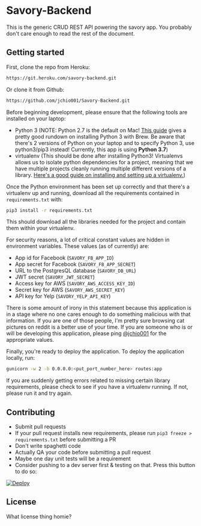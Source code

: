 # Savory-Backend

This is the generic CRUD REST API powering the savory app. You probably don't care enough to read the rest of the 
document.

## Getting started

First, clone the repo from Heroku:
```bash
https://git.heroku.com/savory-backend.git
```
Or clone it from Github:
```bash
https://github.com/jchio001/Savory-Backend.git
```

Before beginning development, please ensure that the following tools are installed on your laptop:
- Python 3 (NOTE: Python 2.7 is the default on Mac! [This guide](
https://docs.python-guide.org/starting/install3/osx/) gives a pretty good rundown on installing Python 3 with Brew. 
Be aware that there's 2 versions of Python on your laptop and to specify Python 3, use python3/pip3 instead! Currently, 
this app is using <b>Python 3.7</b>)
- virtualenv (This should be done after installing Python3! Virtualenvs allows us to isolate python dependencies for a 
project, meaning that we have multiple projects cleanly running multiple different versions of a library. [Here's a 
good guide on installing and setting up a virtualenv.](
https://packaging.python.org/guides/installing-using-pip-and-virtualenv/))  

Once the Python environment has been set up correctly and that there's a virtualenv up and running, download all the 
requirements contained in `requirements.txt` with:
```bash
pip3 install -r requirements.txt
```

This should download all the libraries needed for the project and contain them within your virtualenv.

For security reasons, a lot of critical constant values are hidden in environment variables. These values 
(as of currently) are:
- App id for Facebook (`SAVORY_FB_APP_ID`)
- App secret for Facebook (`SAVORY_FB_APP_SECRET`)
- URL to the PostgresQL database (`SAVORY_DB_URL`)
- JWT secret (`SAVORY_JWT_SECRET`)
- Access key for AWS (`SAVORY_AWS_ACCESS_KEY_ID`)
- Secret key for AWS (`SAVORY_AWS_SECRET_KEY`)
- API key for Yelp (`SAVORY_YELP_API_KEY`)

There is some amount of irony in this statement because this application is in a stage where no one cares enough to do 
something malicious with that information. If you are one of those people, I'm pretty sure browsing cat pictures on 
reddit is a better use of your time. If you are someone who is or will be developing this application, please 
ping [@jchio001](https://github.com/jchio001) for the appropriate values.

Finally, you're ready to deploy the application. To deploy the application locally, run:
```bash
gunicorn -w 2 -b 0.0.0.0:<put_port_number_here> routes:app
```

If you are suddenly getting errors related to missing certain library requirements, please check to see if you have a 
virtualenv running. If not, please run it and try again.

## Contributing

- Submit pull requests
- If your pull request installs new requirements, please run `pip3 freeze > requirements.txt` before submitting a PR
- Don't write spaghetti code
- Actually QA your code before submitting a pull request
- Maybe one day unit tests will be a requirement
- Consider pushing to a dev server first & testing on that. Press this button to do so:

[![Deploy](https://www.herokucdn.com/deploy/button.svg)](https://heroku.com/deploy?template=https://github.com/jchio001/Savory-Backend)

## License

What license thing homie?